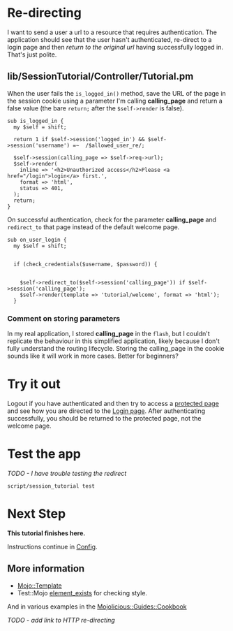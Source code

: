 # Re-directing

I want to send a user a url to a resource that requires authentication.
The application should see that the user hasn't authenticated, re-direct to a login page
and then _return to the original url_ having successfully logged in.  That's just polite.

## lib/SessionTutorial/Controller/Tutorial.pm

When the user fails the `is_logged_in()` method, save the URL of the page in the session cookie
using a parameter I'm calling **calling_page** and return a false value (the bare `return;`
after the `$self->render` is false).
```
sub is_logged_in {
  my $self = shift;

  return 1 if $self->session('logged_in') && $self->session('username') =~  /$allowed_user_re/;

  $self->session(calling_page => $self->req->url);
  $self->render(
    inline => '<h2>Unauthorized access</h2>Please <a href="/login">login</a> first.',
    format => 'html',
    status => 401,
  );
  return;
}
```
On successful authentication, check for the parameter **calling_page** and `redirect_to` that page
instead of the default welcome page.
```
sub on_user_login {
  my $self = shift;


  if (check_credentials($username, $password)) {


    $self->redirect_to($self->session('calling_page')) if $self->session('calling_page');
    $self->render(template => 'tutorial/welcome', format => 'html');
  }
```

### Comment on storing parameters
In my real application, I stored **calling_page** in the `flash`, 
but I couldn't replicate the behaviour in this simplified application,
likely because I don't fully understand the routing lifecycle.
Storing the calling_page in the cookie sounds like it will work in more cases.
Better for beginners?

# Try it out

Logout if you have authenticated and then try to access a 
[protected page](https://localhost:3000/secure/protected)
and see how you are directed to the [Login page](https://localhost:3000/login).
After authenticating successfully, you should be returned to
the protected page, not the welcome page.

# Test the app

_TODO - I have trouble testing the redirect_


```
script/session_tutorial test 
```


# Next Step

**This tutorial finishes here.**

Instructions continue in [Config](Config.md).

## More information

* [Mojo::Template](http://mojolicious.org/perldoc/Mojo/Template)
* Test::Mojo [element_exists](https://metacpan.org/pod/Test::Mojo#element_exists) for checking style.

And in various examples in the 
[Mojolicious::Guides::Cookbook](http://mojolicio.us/perldoc/Mojolicious/Guides/Cookbook)

_TODO - add link to HTTP re-directing_
